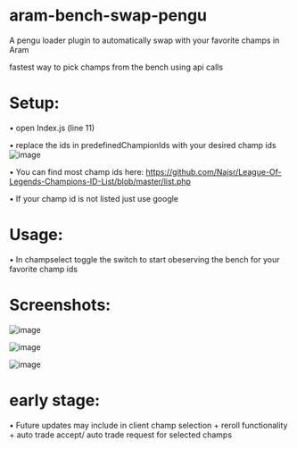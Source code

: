 # aram-bench-swap-pengu
A pengu loader plugin to automatically swap with your favorite champs in Aram

fastest way to pick champs from the bench using api calls

# Setup:
  • open Index.js (line 11) 
  
  • replace the ids in predefinedChampionIds with your desired champ ids
    ![image](https://github.com/leopardbyte/aram-bench-swap-pengu/assets/164386226/9f8da636-922c-46e1-bf6b-7694fdce6703)

  
  • You can find most champ ids here: https://github.com/Najsr/League-Of-Legends-Champions-ID-List/blob/master/list.php

  • If your champ id is not listed just use google

# Usage:
  • In champselect toggle the switch to start obeserving the bench for your favorite champ ids

# Screenshots:
  ![image](https://github.com/leopardbyte/aram-bench-swap-pengu/assets/164386226/d2f7aa87-0537-4ec2-9cc1-df953d82a5eb)

  ![image](https://github.com/leopardbyte/aram-bench-swap-pengu/assets/164386226/7a15e8c2-2e6f-4ced-b527-78adc9980c1d)

  ![image](https://github.com/leopardbyte/aram-bench-swap-pengu/assets/164386226/c6dc0b34-52e9-4c0f-8855-94c2ef4e50d7)

# early stage:
  • Future updates may include in client champ selection + reroll functionality + auto trade accept/ auto trade request for selected champs


